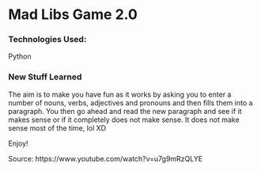 # Mad Libs Game 2.0

<h3>Technologies Used: </h3>
<p>Python</p>

<h3>New Stuff Learned</h3>
<p></p>

<p>The aim is to make you have fun as it works by asking you to enter a number of nouns, verbs, adjectives and pronouns and then fills them into a paragraph. You then go ahead and read the new paragraph and see if it makes sense or if it completely does not make sense. It does not make sense most of the time, lol XD</p>
<p>Enjoy!</p>
<p>Source: https://www.youtube.com/watch?v=u7g9mRzQLYE</p>
